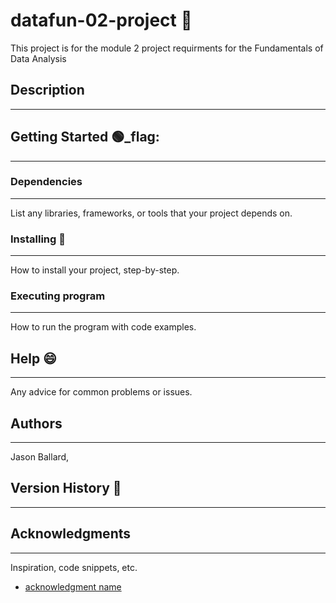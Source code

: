 # datafun-02-project :rocket:

This project is for the module 2 project requirments for the Fundamentals of Data Analysis

## Description
__________________________________________________________________________


## Getting Started 🟢_flag:
_________________________________________________________________________

### Dependencies
_________________________________________________________________________
List any libraries, frameworks, or tools that your project depends on.

### Installing :wrench:
_________________________________________________________________________
How to install your project, step-by-step.

### Executing program
_________________________________________________________________________
How to run the program with code examples.

## Help :smile:
_________________________________________________________________________
Any advice for common problems or issues.

## Authors
_________________________________________________________________________
Jason Ballard,

## Version History :checkered_flag:
__________________________________________________________________________

## Acknowledgments
_________________________________________________________________________
Inspiration, code snippets, etc.
* [acknowledgment name](link)
